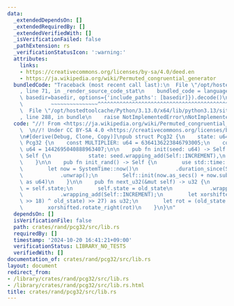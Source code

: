```yaml
---
data:
  _extendedDependsOn: []
  _extendedRequiredBy: []
  _extendedVerifiedWith: []
  _isVerificationFailed: false
  _pathExtension: rs
  _verificationStatusIcon: ':warning:'
  attributes:
    links:
    - https://creativecommons.org/licenses/by-sa/4.0/deed.en
    - https://ja.wikipedia.org/wiki/Permuted_congruential_generator
  bundledCode: "Traceback (most recent call last):\n  File \"/opt/hostedtoolcache/Python/3.13.0/x64/lib/python3.13/site-packages/onlinejudge_verify/documentation/build.py\"\
    , line 71, in _render_source_code_stat\n    bundled_code = language.bundle(stat.path,\
    \ basedir=basedir, options={'include_paths': [basedir]}).decode()\n          \
    \         ~~~~~~~~~~~~~~~^^^^^^^^^^^^^^^^^^^^^^^^^^^^^^^^^^^^^^^^^^^^^^^^^^^^^^^^^^^^^^^^^^\n\
    \  File \"/opt/hostedtoolcache/Python/3.13.0/x64/lib/python3.13/site-packages/onlinejudge_verify/languages/rust.py\"\
    , line 288, in bundle\n    raise NotImplementedError\nNotImplementedError\n"
  code: "//! From <https://ja.wikipedia.org/wiki/Permuted_congruential_generator>\
    \  \n//! Under CC BY-SA 4.0 <https://creativecommons.org/licenses/by-sa/4.0/deed.en>\n\
    \n#[derive(Debug, Clone, Copy)]\npub struct Pcg32 {\n    state: u64,\n}\n\nimpl\
    \ Pcg32 {\n    const MULTIPLIER: u64 = 6364136223846793005;\n    const INCREMENT:\
    \ u64 = 1442695040888963407;\n\n    pub fn init(seed: u64) -> Self {\n       \
    \ Self {\n            state: seed.wrapping_add(Self::INCREMENT),\n        }\n\
    \    }\n\n    pub fn init_rand() -> Self {\n        use std::time::SystemTime;\n\
    \        let now = SystemTime::now()\n            .duration_since(SystemTime::UNIX_EPOCH)\n\
    \            .unwrap();\n        Self::init(now.as_secs() + now.subsec_nanos()\
    \ as u64)\n    }\n\n    pub fn next_u32(&mut self) -> u32 {\n        let old_state\
    \ = self.state;\n        self.state = old_state\n            .wrapping_mul(Self::MULTIPLIER)\n\
    \            .wrapping_add(Self::INCREMENT);\n        let xorshifted = (((old_state\
    \ >> 18) ^ old_state) >> 27) as u32;\n        let rot = (old_state >> 59) as u32;\n\
    \        xorshifted.rotate_right(rot)\n    }\n}\n"
  dependsOn: []
  isVerificationFile: false
  path: crates/rand/pcg32/src/lib.rs
  requiredBy: []
  timestamp: '2024-10-20 16:41:21+09:00'
  verificationStatus: LIBRARY_NO_TESTS
  verifiedWith: []
documentation_of: crates/rand/pcg32/src/lib.rs
layout: document
redirect_from:
- /library/crates/rand/pcg32/src/lib.rs
- /library/crates/rand/pcg32/src/lib.rs.html
title: crates/rand/pcg32/src/lib.rs
---
```

